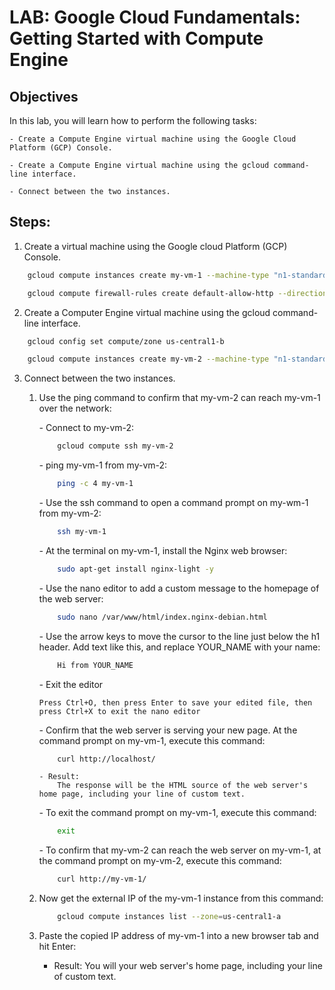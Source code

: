 # LAB: Google Cloud Fundamentals: Getting Started with Compute Engine

## Objectives

In this lab, you will learn how to perform the following tasks:

    - Create a Compute Engine virtual machine using the Google Cloud Platform (GCP) Console.

    - Create a Compute Engine virtual machine using the gcloud command-line interface.

    - Connect between the two instances.

## Steps:

1. Create a virtual machine using the Google cloud Platform (GCP) Console.

```bash
    gcloud compute instances create my-vm-1 --machine-type "n1-standard-1" --image "debian-9-stretch-v20200902" --image-project "debian-cloud" --subnet "default" --tags http

    gcloud compute firewall-rules create default-allow-http --direction=INGRESS --network=default --action=ALLOW --rules=tcp:80 --source-ranges=0.0.0.0/0 --target-tags=http
```

2. Create a Computer Engine virtual machine using the gcloud command-line interface.

```bash
    gcloud config set compute/zone us-central1-b

    gcloud compute instances create my-vm-2 --machine-type "n1-standard-1" --image "debian-9-stretch-v20200805" --image-project "debian-cloud" --subnet "default"
```

3.  Connect between the two instances.

    1.  Use the ping command to confirm that my-vm-2 can reach my-vm-1 over the network:

        _-_ Connect to my-vm-2:

        ```bash
            gcloud compute ssh my-vm-2
        ```

        _-_ ping my-vm-1 from my-vm-2:

        ```bash
            ping -c 4 my-vm-1
        ```

        _-_ Use the ssh command to open a command prompt on my-wm-1 from my-vm-2:

        ```bash
            ssh my-vm-1
        ```

        _-_ At the terminal on my-vm-1, install the Nginx web browser:

        ```bash
            sudo apt-get install nginx-light -y
        ```

        _-_ Use the nano editor to add a custom message to the homepage of the web server:

        ```bash
            sudo nano /var/www/html/index.nginx-debian.html
        ```

        _-_ Use the arrow keys to move the cursor to the line just below the h1 header. Add text like this, and replace YOUR_NAME with your name:

        ```bash
            Hi from YOUR_NAME
        ```

        _-_ Exit the editor

            Press Ctrl+O, then press Enter to save your edited file, then press Ctrl+X to exit the nano editor

        _-_ Confirm that the web server is serving your new page. At the command prompt on my-vm-1, execute this command:

        ```bash
            curl http://localhost/
        ```

            - Result:
                The response will be the HTML source of the web server's home page, including your line of custom text.

        _-_ To exit the command prompt on my-vm-1, execute this command:

        ```bash
            exit
        ```

        _-_ To confirm that my-vm-2 can reach the web server on my-vm-1, at the command prompt on my-vm-2, execute this command:

        ```bash
            curl http://my-vm-1/
        ```

    2.  Now get the external IP of the my-vm-1 instance from this command:

        ```bash
            gcloud compute instances list --zone=us-central1-a
        ```

    3.  Paste the copied IP address of my-vm-1 into a new browser tab and hit Enter:

        - Result:
          You will your web server's home page, including your line of custom text.
